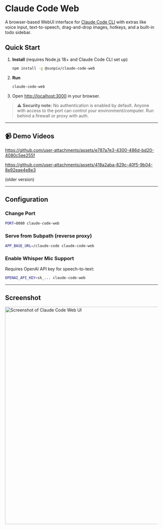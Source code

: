 # Claude Code Web

A browser-based WebUI interface for [Claude Code CLI](https://github.com/anthropic/claude-code) with extras like voice input, text-to-speech, drag-and-drop images, hotkeys, and a built-in todo sidebar.

## Quick Start

1. **Install** (requires Node.js 18+ and Claude Code CLI set up)

   ```bash
   npm install -g @sunpix/claude-code-web
   ```

2. **Run**

   ```bash
   claude-code-web
   ```

3. Open [http://localhost:3000](http://localhost:3000) in your browser.

> ⚠️ **Security note:** No authentication is enabled by default. Anyone with access to the port can control your environment/computer. Run behind a firewall or proxy with auth.

---

## 📹 Demo Videos

https://github.com/user-attachments/assets/e787a7e3-4300-486d-bd20-4080c5ee255f


https://github.com/user-attachments/assets/418a2aba-829c-40f5-9b04-8e92eae4e8e3

(older version)

---

## Configuration

### Change Port

```bash
PORT=8080 claude-code-web
```

### Serve from Subpath (reverse proxy)

```bash
APP_BASE_URL=/claude-code claude-code-web
```

### Enable Whisper Mic Support

Requires OpenAI API key for speech-to-text:

```bash
OPENAI_API_KEY=sk_... claude-code-web
```

---

## Screenshot

<img width="887" height="714" alt="Screenshot of Claude Code Web UI" src="https://github.com/user-attachments/assets/48cfdd4d-6a85-499f-b745-c88e34a262f4" />
